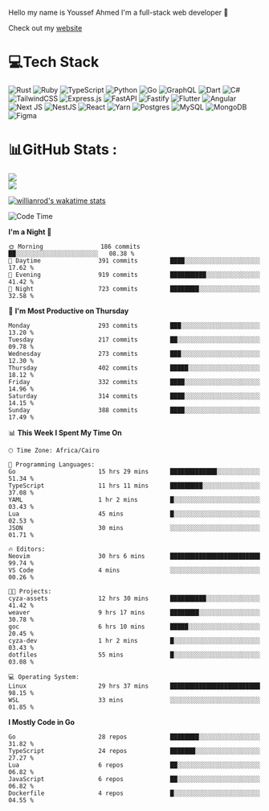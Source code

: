 Hello my name is Youssef Ahmed I'm a full-stack web developer 👋

Check out my [website](https://youssefahmed.vercel.app)
 
# 💻Tech Stack

![Rust](https://img.shields.io/badge/rust-%23000000.svg?style=for-the-badge&logo=rust&logoColor=white) ![Ruby](https://img.shields.io/badge/ruby-%23CC342D.svg?style=for-the-badge&logo=ruby&logoColor=white) ![TypeScript](https://img.shields.io/badge/typescript-%23007ACC.svg?style=for-the-badge&logo=typescript&logoColor=white) ![Python](https://img.shields.io/badge/python-3670A0?style=for-the-badge&logo=python&logoColor=ffdd54) ![Go](https://img.shields.io/badge/go-%2300ADD8.svg?style=for-the-badge&logo=go&logoColor=white) ![GraphQL](https://img.shields.io/badge/-GraphQL-E10098?style=for-the-badge&logo=graphql&logoColor=white) ![Dart](https://img.shields.io/badge/dart-%230175C2.svg?style=for-the-badge&logo=dart&logoColor=white) ![C#](https://img.shields.io/badge/c%23-%23239120.svg?style=for-the-badge&logo=c-sharp&logoColor=white) ![TailwindCSS](https://img.shields.io/badge/tailwindcss-%2338B2AC.svg?style=for-the-badge&logo=tailwind-css&logoColor=white) ![Express.js](https://img.shields.io/badge/express.js-%23404d59.svg?style=for-the-badge&logo=express&logoColor=%2361DAFB) ![FastAPI](https://img.shields.io/badge/FastAPI-005571?style=for-the-badge&logo=fastapi) ![Fastify](https://img.shields.io/badge/fastify-%23000000.svg?style=for-the-badge&logo=fastify&logoColor=white) ![Flutter](https://img.shields.io/badge/Flutter-%2302569B.svg?style=for-the-badge&logo=Flutter&logoColor=white) ![Angular](https://img.shields.io/badge/angular-%23DD0031.svg?style=for-the-badge&logo=angular&logoColor=white) ![Next JS](https://img.shields.io/badge/Next-black?style=for-the-badge&logo=next.js&logoColor=white) ![NestJS](https://img.shields.io/badge/nestjs-%23E0234E.svg?style=for-the-badge&logo=nestjs&logoColor=white) ![React](https://img.shields.io/badge/react-%2320232a.svg?style=for-the-badge&logo=react&logoColor=%2361DAFB) ![Yarn](https://img.shields.io/badge/yarn-%232C8EBB.svg?style=for-the-badge&logo=yarn&logoColor=white) ![Postgres](https://img.shields.io/badge/postgres-%23316192.svg?style=for-the-badge&logo=postgresql&logoColor=white) ![MySQL](https://img.shields.io/badge/mysql-%2300f.svg?style=for-the-badge&logo=mysql&logoColor=white) ![MongoDB](https://img.shields.io/badge/MongoDB-%234ea94b.svg?style=for-the-badge&logo=mongodb&logoColor=white)     ![Figma](https://img.shields.io/badge/figma-%23F24E1E.svg?style=for-the-badge&logo=figma&logoColor=white)

# 📊GitHub Stats :

![](https://github-readme-stats.vercel.app/api?username=joetifa2003&theme=tokyonight&hide_border=false&include_all_commits=false&count_private=false)<br/>
![](https://github-readme-streak-stats.herokuapp.com/?user=joetifa2003&theme=tokyonight&hide_border=false)<br/>

[![willianrod's wakatime stats](https://github-readme-stats.vercel.app/api/wakatime?username=joetifa2003&layout=compact)](https://github.com/anuraghazra/github-readme-stats)
<!--START_SECTION:waka-->
![Code Time](http://img.shields.io/badge/Code%20Time-3%2C772%20hrs%2018%20mins-blue)

**I'm a Night 🦉** 

```text
🌞 Morning                186 commits         ██░░░░░░░░░░░░░░░░░░░░░░░   08.38 % 
🌆 Daytime                391 commits         ████░░░░░░░░░░░░░░░░░░░░░   17.62 % 
🌃 Evening                919 commits         ██████████░░░░░░░░░░░░░░░   41.42 % 
🌙 Night                  723 commits         ████████░░░░░░░░░░░░░░░░░   32.58 % 
```
📅 **I'm Most Productive on Thursday** 

```text
Monday                   293 commits         ███░░░░░░░░░░░░░░░░░░░░░░   13.20 % 
Tuesday                  217 commits         ██░░░░░░░░░░░░░░░░░░░░░░░   09.78 % 
Wednesday                273 commits         ███░░░░░░░░░░░░░░░░░░░░░░   12.30 % 
Thursday                 402 commits         █████░░░░░░░░░░░░░░░░░░░░   18.12 % 
Friday                   332 commits         ████░░░░░░░░░░░░░░░░░░░░░   14.96 % 
Saturday                 314 commits         ████░░░░░░░░░░░░░░░░░░░░░   14.15 % 
Sunday                   388 commits         ████░░░░░░░░░░░░░░░░░░░░░   17.49 % 
```


📊 **This Week I Spent My Time On** 

```text
🕑︎ Time Zone: Africa/Cairo

💬 Programming Languages: 
Go                       15 hrs 29 mins      █████████████░░░░░░░░░░░░   51.34 % 
TypeScript               11 hrs 11 mins      █████████░░░░░░░░░░░░░░░░   37.08 % 
YAML                     1 hr 2 mins         █░░░░░░░░░░░░░░░░░░░░░░░░   03.43 % 
Lua                      45 mins             █░░░░░░░░░░░░░░░░░░░░░░░░   02.53 % 
JSON                     30 mins             ░░░░░░░░░░░░░░░░░░░░░░░░░   01.71 % 

🔥 Editors: 
Neovim                   30 hrs 6 mins       █████████████████████████   99.74 % 
VS Code                  4 mins              ░░░░░░░░░░░░░░░░░░░░░░░░░   00.26 % 

🐱‍💻 Projects: 
cyza-assets              12 hrs 30 mins      ██████████░░░░░░░░░░░░░░░   41.42 % 
weaver                   9 hrs 17 mins       ████████░░░░░░░░░░░░░░░░░   30.78 % 
goc                      6 hrs 10 mins       █████░░░░░░░░░░░░░░░░░░░░   20.45 % 
cyza-dev                 1 hr 2 mins         █░░░░░░░░░░░░░░░░░░░░░░░░   03.43 % 
dotfiles                 55 mins             █░░░░░░░░░░░░░░░░░░░░░░░░   03.08 % 

💻 Operating System: 
Linux                    29 hrs 37 mins      █████████████████████████   98.15 % 
WSL                      33 mins             ░░░░░░░░░░░░░░░░░░░░░░░░░   01.85 % 
```

**I Mostly Code in Go** 

```text
Go                       28 repos            ████████░░░░░░░░░░░░░░░░░   31.82 % 
TypeScript               24 repos            ███████░░░░░░░░░░░░░░░░░░   27.27 % 
Lua                      6 repos             ██░░░░░░░░░░░░░░░░░░░░░░░   06.82 % 
JavaScript               6 repos             ██░░░░░░░░░░░░░░░░░░░░░░░   06.82 % 
Dockerfile               4 repos             █░░░░░░░░░░░░░░░░░░░░░░░░   04.55 % 
```




<!--END_SECTION:waka-->
